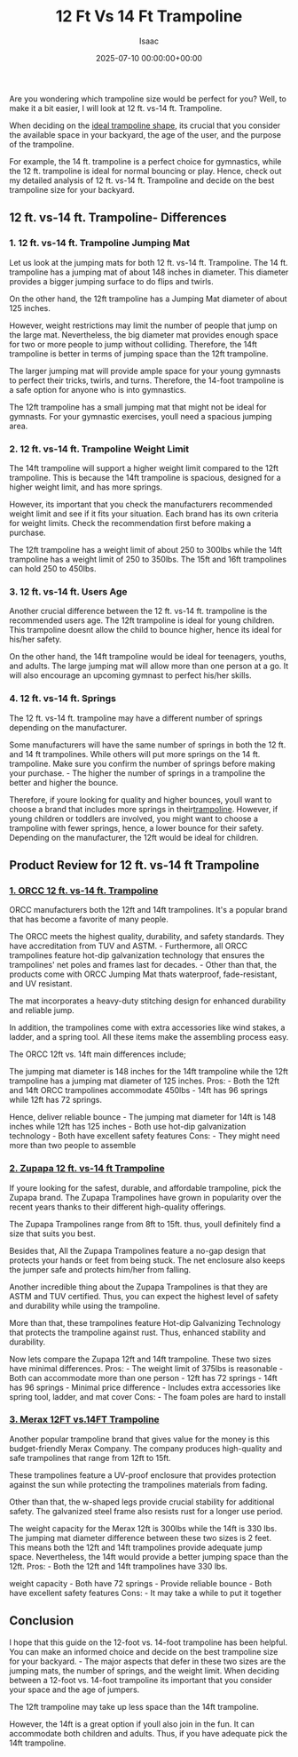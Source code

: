 ﻿---
title: 12 Ft Vs 14 Ft Trampoline
description: Are you wondering which trampoline size would be perfect for you? Well, to make it a bit easier, I will look at 12 ft. vs-14 ft.
slug: /12-ft-vs-14-ft-trampoline/
date: 2025-07-10 00:00:00+00:00
lastmod: 2025-07-10 00:00:00+03:00
author: Isaac
categories:
- Guide
- Swing Sets
tags:
- guide
- vs-14
- featuring
layout: post
---

Are you wondering which trampoline size would be perfect for you? Well, to make it a bit easier, I will look at 12 ft. vs-14 ft. Trampoline.

When deciding on the [ideal trampoline shape](https://pestpolicy.com/best-long-trampolines-for-gymnastics/), its crucial that you consider the available space in your backyard, the age of the user, and the purpose of the trampoline.

For example, the 14 ft. trampoline is a perfect choice for gymnastics, while the 12 ft. trampoline is ideal for normal bouncing or play. Hence, check out my detailed analysis of 12 ft. vs-14 ft. Trampoline and decide on the best trampoline size for your backyard.

##  12 ft. vs-14 ft. Trampoline- Differences

###  1. 12 ft. vs-14 ft. Trampoline Jumping Mat

Let us look at the jumping mats for both 12 ft. vs-14 ft. Trampoline. The 14 ft. trampoline has a jumping mat of about 148 inches in diameter. This diameter provides a bigger jumping surface to do flips and twirls.

On the other hand, the 12ft trampoline has a Jumping Mat diameter of about 125 inches.

However, weight restrictions may limit the number of people that jump on the large mat. Nevertheless, the big diameter mat provides enough space for two or more people to jump without colliding. Therefore, the 14ft trampoline is better in terms of jumping space than the 12ft trampoline.

The larger jumping mat will provide ample space for your young gymnasts to perfect their tricks, twirls, and turns. Therefore, the 14-foot trampoline is a safe option for anyone who is into gymnastics.

The 12ft trampoline has a small jumping mat that might not be ideal for gymnasts. For your gymnastic exercises, youll need a spacious jumping area.

###  2. 12 ft. vs-14 ft. Trampoline Weight Limit

The 14ft trampoline will support a higher weight limit compared to the 12ft trampoline. This is because the 14ft trampoline is spacious, designed for a higher weight limit, and has more springs.

However, its important that you check the manufacturers recommended weight limit and see if it fits your situation. Each brand has its own criteria for weight limits. Check the recommendation first before making a purchase.

The 12ft trampoline has a weight limit of about 250 to 300lbs while the 14ft trampoline has a weight limit of 250 to 350lbs. The 15ft and 16ft trampolines can hold 250 to 450lbs.

###  3. 12 ft. vs-14 ft. Users Age

Another crucial difference between the 12 ft. vs-14 ft. trampoline is the recommended users age. The 12ft trampoline is ideal for young children. This trampoline doesnt allow the child to bounce higher, hence its ideal for his/her safety.

On the other hand, the 14ft trampoline would be ideal for teenagers, youths, and adults. The large jumping mat will allow more than one person at a go. It will also encourage an upcoming gymnast to perfect his/her skills.

###  4. 12 ft. vs-14 ft. Springs

The 12 ft. vs-14 ft. trampoline may have a different number of springs depending on the manufacturer.

Some manufacturers will have the same number of springs in both the 12 ft. and 14 ft trampolines. While others will put more springs on the 14 ft. trampoline. Make sure you confirm the number of springs before making your purchase. - The higher the number of springs in a trampoline the better and higher the bounce.

Therefore, if youre looking for quality and higher bounces, youll want to choose a brand that includes more springs in their[trampoline](https://pestpolicy.com/small-trampoline-for-toddlers/). However, if young children or toddlers are involved, you might want to choose a trampoline with fewer springs, hence, a lower bounce for their safety. Depending on the manufacturer, the 12ft would be ideal for children.

##  Product Review for 12 ft. vs-14 ft Trampoline

###  [1. ORCC 12 ft. vs-14 ft. Trampoline](https://www.amazon.com/dp/B01IBNPKSY/?tag=p-policy-20)

ORCC manufacturers both the 12ft and 14ft trampolines. It's a popular brand that has become a favorite of many people.

The ORCC meets the highest quality, durability, and safety standards. They have accreditation from TUV and ASTM. - Furthermore, all ORCC trampolines feature hot-dip galvanization technology that ensures the trampolines' net poles and frames last for decades. - Other than that, the products come with ORCC Jumping Mat thats waterproof, fade-resistant, and UV resistant.

The mat incorporates a heavy-duty stitching design for enhanced durability and reliable jump.

In addition, the trampolines come with extra accessories like wind stakes, a ladder, and a spring tool. All these items make the assembling process easy.

The ORCC 12ft vs. 14ft main differences include;

The jumping mat diameter is 148 inches for the 14ft trampoline while the 12ft trampoline has a jumping mat diameter of 125 inches. Pros: - Both the 12ft and 14ft ORCC trampolines accommodate 450lbs - 14ft has 96 springs while 12ft has 72 springs.

Hence, deliver reliable bounce - The jumping mat diameter for 14ft is 148 inches while 12ft has 125 inches - Both use hot-dip galvanization technology - Both have excellent safety features Cons: - They might need more than two people to assemble

###  [2. Zupapa 12 ft. vs-14 ft Trampoline](https://www.amazon.com/dp/B00GLP7MOA/?tag=p-policy-20)

If youre looking for the safest, durable, and affordable trampoline, pick the Zupapa brand. The Zupapa Trampolines have grown in popularity over the recent years thanks to their different high-quality offerings.

The Zupapa Trampolines range from 8ft to 15ft. thus, youll definitely find a size that suits you best.

Besides that, All the Zupapa Trampolines feature a no-gap design that protects your hands or feet from being stuck. The net enclosure also keeps the jumper safe and protects him/her from falling.

Another incredible thing about the Zupapa Trampolines is that they are ASTM and TUV certified. Thus, you can expect the highest level of safety and durability while using the trampoline.

More than that, these trampolines feature Hot-dip Galvanizing Technology that protects the trampoline against rust. Thus, enhanced stability and durability.

Now lets compare the Zupapa 12ft and 14ft trampoline. These two sizes have minimal differences. Pros: - The weight limit of 375lbs is reasonable - Both can accommodate more than one person - 12ft has 72 springs - 14ft has 96 springs - Minimal price difference - Includes extra accessories like spring tool, ladder, and mat cover Cons: - The foam poles are hard to install

###  [3. Merax 12FT vs.14FT Trampoline](https://www.amazon.com/dp/B07R44XP7Y/?tag=p-policy-20)

Another popular trampoline brand that gives value for the money is this budget-friendly Merax Company. The company produces high-quality and safe trampolines that range from 12ft to 15ft.

These trampolines feature a UV-proof enclosure that provides protection against the sun while protecting the trampolines materials from fading.

Other than that, the w-shaped legs provide crucial stability for additional safety. The galvanized steel frame also resists rust for a longer use period.

The weight capacity for the Merax 12ft is 300lbs while the 14ft is 330 lbs. The jumping mat diameter difference between these two sizes is 2 feet. This means both the 12ft and 14ft trampolines provide adequate jump space. Nevertheless, the 14ft would provide a better jumping space than the 12ft. Pros: - Both the 12ft and 14ft trampolines have 330 lbs.

weight capacity - Both have 72 springs - Provide reliable bounce - Both have excellent safety features Cons: - It may take a while to put it together

##  Conclusion

I hope that this guide on the 12-foot vs. 14-foot trampoline has been helpful. You can make an informed choice and decide on the best trampoline size for your backyard. - The major aspects that defer in these two sizes are the jumping mats, the number of springs, and the weight limit. When deciding between a 12-foot vs. 14-foot trampoline its important that you consider your space and the age of jumpers.

The 12ft trampoline may take up less space than the 14ft trampoline.

However, the 14ft is a great option if youll also join in the fun. It can accommodate both children and adults. Thus, if you have adequate pick the 14ft trampoline.

